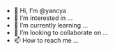 - 👋 Hi, I’m @yancya
- 👀 I’m interested in ...
- 🌱 I’m currently learning ...
- 💞️ I’m looking to collaborate on ...
- 📫 How to reach me ...

<!---
yancya/yancya is a ✨ special ✨ repository because its `README.md` (this file) appears on your GitHub profile.
You can click the Preview link to take a look at your changes.
--->

